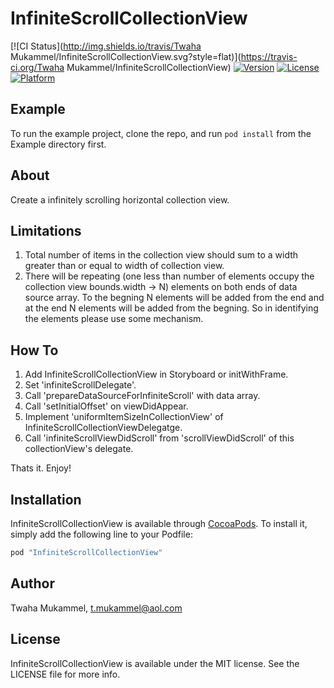 # InfiniteScrollCollectionView

[![CI Status](http://img.shields.io/travis/Twaha Mukammel/InfiniteScrollCollectionView.svg?style=flat)](https://travis-ci.org/Twaha Mukammel/InfiniteScrollCollectionView)
[![Version](https://img.shields.io/cocoapods/v/InfiniteScrollCollectionView.svg?style=flat)](http://cocoapods.org/pods/InfiniteScrollCollectionView)
[![License](https://img.shields.io/cocoapods/l/InfiniteScrollCollectionView.svg?style=flat)](http://cocoapods.org/pods/InfiniteScrollCollectionView)
[![Platform](https://img.shields.io/cocoapods/p/InfiniteScrollCollectionView.svg?style=flat)](http://cocoapods.org/pods/InfiniteScrollCollectionView)

## Example

To run the example project, clone the repo, and run `pod install` from the Example directory first.

## About

Create a infinitely scrolling horizontal collection view.

## Limitations

1. Total number of items in the collection view should sum to a width greater than or equal to width of collection view.
2. There will be repeating (one less than number of elements occupy the collection view bounds.width -> N) elements on both ends of data source array. To the begning N elements will be added from the end and at the end N elements will be added from the begning. So in identifying the elements please use some mechanism.

## How To

1. Add InfiniteScrollCollectionView in Storyboard or initWithFrame.
2. Set 'infiniteScrollDelegate'.
3. Call 'prepareDataSourceForInfiniteScroll' with data array.
4. Call 'setInitialOffset' on viewDidAppear.
5. Implement 'uniformItemSizeInCollectionView' of InfiniteScrollCollectionViewDelegatge.
6. Call 'infiniteScrollViewDidScroll' from 'scrollViewDidScroll' of this collectionView's delegate.

Thats it. Enjoy!

## Installation

InfiniteScrollCollectionView is available through [CocoaPods](http://cocoapods.org). To install
it, simply add the following line to your Podfile:

```ruby
pod "InfiniteScrollCollectionView"
```

## Author

Twaha Mukammel, t.mukammel@aol.com

## License

InfiniteScrollCollectionView is available under the MIT license. See the LICENSE file for more info.
